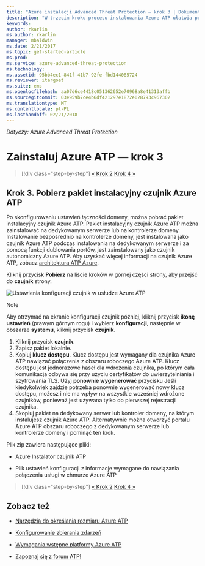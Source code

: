```yaml
---
title: "Azure instalacji Advanced Threat Protection — krok 3 | Dokumentacja firmy Microsoft"
description: "W trzecim kroku procesu instalowania Azure ATP ułatwia pobrać pakiet instalacyjny czujnik autonomiczny Azure ATP."
keywords: 
author: rkarlin
ms.author: rkarlin
manager: mbaldwin
ms.date: 2/21/2017
ms.topic: get-started-article
ms.prod: 
ms.service: azure-advanced-threat-protection
ms.technology: 
ms.assetid: 95bb4ec1-841f-41b7-92fe-fbd144085724
ms.reviewer: itargoet
ms.suite: ems
ms.openlocfilehash: aa07d6ce4418c051362652e70968a8e41313affb
ms.sourcegitcommit: 03e959b7ce4b6df421297e1872e028793c967302
ms.translationtype: MT
ms.contentlocale: pl-PL
ms.lasthandoff: 02/21/2018
---
```

*Dotyczy: Azure Advanced Threat Protection*



# <a name="install-azure-atp---step-3"></a>Zainstaluj Azure ATP — krok 3

>[!div class="step-by-step"]
[« Krok 2](install-atp-step2.md)
[Krok 4 »](install-atp-step4.md)

## <a name="step-3-download-the-azure-atp-sensor-setup-package"></a>Krok 3. Pobierz pakiet instalacyjny czujnik Azure ATP
Po skonfigurowaniu ustawień łączności domeny, można pobrać pakiet instalacyjny czujnik Azure ATP. Pakiet instalacyjny czujnik Azure ATP można zainstalować na dedykowanym serwerze lub na kontrolerze domeny. Instalowanie bezpośrednio na kontrolerze domeny, jest instalowana jako czujnik Azure ATP podczas instalowania na dedykowanym serwerze i za pomocą funkcji dublowania portów, jest zainstalowany jako czujnik autonomiczny Azure ATP. Aby uzyskać więcej informacji na czujnik Azure ATP, zobacz [architektura ATP Azure](atp-architecture.md). 

Kliknij przycisk **Pobierz** na liście kroków w górnej części strony, aby przejść do **czujnik** strony.

![Ustawienia konfiguracji czujnik w usłudze Azure ATP](media/atp-sensor-config.png)

> [!NOTE] 
> Aby otrzymać na ekranie konfiguracji czujnik później, kliknij przycisk **ikonę ustawień** (prawym górnym rogu) i wybierz **konfiguracji**, następnie w obszarze **systemu**, kliknij przycisk **czujnik**.  

1.  Kliknij przycisk **czujnik**.
2.  Zapisz pakiet lokalnie.
3.  Kopiuj **klucz dostępu**. Klucz dostępu jest wymagany dla czujnika Azure ATP nawiązać połączenia z obszaru roboczego Azure ATP. Klucz dostępu jest jednorazowe haseł dla wdrożenia czujnika, po którym cała komunikacja odbywa się przy użyciu certyfikatów do uwierzytelniania i szyfrowania TLS. Użyj **ponownie wygenerować** przycisku Jeśli kiedykolwiek zajdzie potrzeba ponownie wygenerować nowy klucz dostępu, możesz i nie ma wpływ na wszystkie wcześniej wdrożone czujników, ponieważ jest używana tylko do pierwszej rejestracji czujnika.
4.  Skopiuj pakiet na dedykowany serwer lub kontroler domeny, na którym instalujesz czujnik Azure ATP. Alternatywnie można otworzyć portalu Azure ATP obszaru roboczego z dedykowanym serwerze lub kontrolerze domeny i pominąć ten krok.

Plik zip zawiera następujące pliki:

-   Azure Instalator czujnik ATP

-   Plik ustawień konfiguracji z informacje wymagane do nawiązania połączenia usługi w chmurze Azure ATP


>[!div class="step-by-step"]
[« Krok 2](install-atp-step2.md)
[Krok 4 »](install-atp-step4.md)


## <a name="see-also"></a>Zobacz też

- [Narzędzia do określania rozmiaru Azure ATP](http://aka.ms/aatpsizingtool)

- [Konfigurowanie zbierania zdarzeń](configure-event-collection.md)

- [Wymagania wstępne platformy Azure ATP](atp-prerequisites.md)

- [Zapoznaj się z forum ATP!](https://aka.ms/azureatpcommunity)